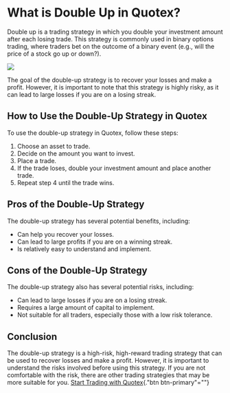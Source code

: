 # What is Double Up in Quotex?

Double up is a trading strategy in which you double your investment
amount after each losing trade. This strategy is commonly used in binary
options trading, where traders bet on the outcome of a binary event
(e.g., will the price of a stock go up or down?).

[![](https://static.quotex.io/files/4_en/300_250.jpg)](https://traff.sbs/brokerqxlid)

The goal of the double-up strategy is to recover your losses and make a
profit. However, it is important to note that this strategy is highly
risky, as it can lead to large losses if you are on a losing streak.

## How to Use the Double-Up Strategy in Quotex

To use the double-up strategy in Quotex, follow these steps:

1.  Choose an asset to trade.
2.  Decide on the amount you want to invest.
3.  Place a trade.
4.  If the trade loses, double your investment amount and place another
    trade.
5.  Repeat step 4 until the trade wins.

## Pros of the Double-Up Strategy

The double-up strategy has several potential benefits, including:

-   Can help you recover your losses.
-   Can lead to large profits if you are on a winning streak.
-   Is relatively easy to understand and implement.

## Cons of the Double-Up Strategy

The double-up strategy also has several potential risks, including:

-   Can lead to large losses if you are on a losing streak.
-   Requires a large amount of capital to implement.
-   Not suitable for all traders, especially those with a low risk
    tolerance.

## Conclusion

The double-up strategy is a high-risk, high-reward trading strategy that
can be used to recover losses and make a profit. However, it is
important to understand the risks involved before using this strategy.
If you are not comfortable with the risk, there are other trading
strategies that may be more suitable for you. [Start Trading with
Quotex](\%22https://traff.sbs/brokerqxsignup\%22){."btn
btn-primary"=""}

